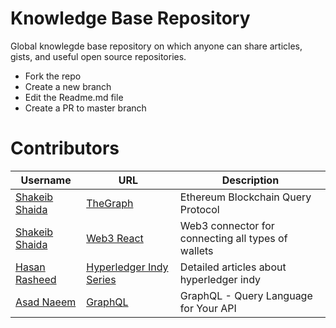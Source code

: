 # Knowledge Base Repository

Global knowlegde base repository on which anyone can share articles, gists, and useful open source repositories.

- Fork the repo
- Create a new branch
- Edit the Readme.md file
- Create a PR to master branch

# Contributors

| Username                                          | URL                                                                                 | Description                                        |
| ------------------------------------------------- | ----------------------------------------------------------------------------------- | -------------------------------------------------- |
| [Shakeib Shaida](https://github.com/shakeib98)    | [TheGraph](http://thegraph.com/)                                                    | Ethereum Blockchain Query Protocol                 |
| [Shakeib Shaida](https://github.com/shakeib98)    | [Web3 React](https://github.com/NoahZinsmeister/web3-react)                         | Web3 connector for connecting all types of wallets |
| [Hasan Rasheed](https://github.com/hasan-rasheed) | [Hyperledger Indy Series](https://xord.one/hyperledger-indy-part-i-layer-of-trust/) | Detailed articles about hyperledger indy           |
| [Asad Naeem](https://github.com/asadnaeem1)       | [GraphQL](https://graphql.org/learn/)                                               | GraphQL - Query Language for Your API              |

